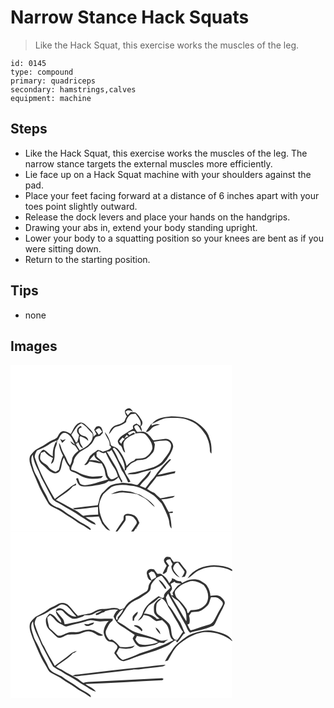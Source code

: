 # Narrow Stance Hack Squats
> Like the Hack Squat, this exercise works the muscles of the leg.

``` 
id: 0145 
type: compound 
primary: quadriceps 
secondary: hamstrings,calves 
equipment: machine 
``` 

## Steps

 - Like the Hack Squat, this exercise works the muscles of the leg. The narrow stance targets the external muscles more efficiently.
 - Lie face up on a Hack Squat machine with your shoulders against the pad.
 - Place your feet facing forward at a distance of 6 inches apart with your toes point slightly outward.
 - Release the dock levers and place your hands on the handgrips.
 - Drawing your abs in, extend your body standing upright.
 - Lower your body to a squatting position so your knees are bent as if you were sitting down.
 - Return to the starting position.

## Tips

 - none

## Images

<svg width="266pt" height="200pt" viewBox="0 0 266 200" xmlns="http://www.w3.org/2000/svg">
  <g fill="#FFF">
    <path d="M0 0h266v200H147.77c.92-1.27 1.79-2.58 2.64-3.9l.78 1.02-.09-2.7.46.69c1.05-1.81 2.08-3.62 3.12-5.43-1.53-3.76-3.31-8.32-7.6-9.57-3.13-1.1-6.96-1.97-9.95-.04-1.89 1.33-1.23 3.91-1.55 5.88-3.27 4.61-6.48 9.25-9.47 14.05H0V0m137.33 55.06c-.53 2.61 1.03 4.81 2.26 6.94-2.14 2.09-1.83 5.8-4.6 7.28-2.47 1.64-5.34 2.49-8.15 3.37-4.76 1.21-7.86 5.94-8.66 10.57 3.06-2.87 4.49-7.76 8.91-8.89 4.19-1.1 8.31-2.61 11.59-5.54.28-3.15 2.08-5.74 4.2-7.96 1.63-2.38 4.79-1.49 7.2-2.15 2.95 4.48 7.76 8.99 5.77 14.88-1.55-1.06-3.12-2.09-4.73-3.07-1.4 1.06-3.8 1.45-4.29 3.34.09.74.25 2.24.34 2.98-1.83.88-3.6 1.88-5.23 3.09-4.34 3.28-9.94 5.27-12.69 10.29-1.33 2.03.38 4.21 1.38 5.96 4.37 1.35 2.91 7.33 6.94 9.29-.69-4.34-3.31-8.8-1.3-13.18 2.76-4.95 8.46-7.03 13.3-9.34-.62-.49-1.24-.98-1.86-1.45-1.73 1-3.45 1.99-5.18 2.99-.58-.84-1.18-1.66-1.8-2.46 2.93-1.23 6.03-3.82 9.18-1.6-.06.54-.17 1.62-.23 2.16 4.46-.36 10.31-1.98 13.42 2.35 3.7 4.47 7.91 9.88 7.05 16.03-1.61 4.28-4.58 8.43-8.86 10.36-3.62 1.18-7.48 1.1-11.23 1.5-.59.73-1.18 1.46-1.77 2.2-3.6 1.2-6.5 3.69-8.94 6.53-1.83-7.8-5.69-15.05-11.03-21-2.25-1.9-5.39-2.19-7.77-3.92-.88-5.8-3.66-11.35-7.35-15.88.94 5.77 6.99 10.19 5.58 16.29 1.65.81 2.12 1.77 1.4 2.88-2.26 2.84-6.15 2.94-9.21 4.45-2-.95-4.08-1.75-6.27-2.1-1.94 1.53-3.93 2.99-6.09 4.17-.99 1-2 1.97-3.02 2.92-2.33 3.62-3.53 8.05-7.09 10.73 2.91 1.16 4.88-1.9 6.16-4 5.04.28 9.75 2.5 14.82 2.48 1.21 2.46 2.54 4.9 3.34 7.54 1.17 3.95.7 8.71 4.31 11.52-7.21 1.72-14.15 4.4-21.35 6.11-4.03.61-9.02 1.84-12.4-1.17-.99-2.16-1.61-4.46-2.4-6.69-.57.2-1.71.61-2.28.81 1.33 3.38 2.34 7.97 6.4 8.99 6.95 1.18 13.98-.35 20.84-1.46 4.07-1.06 8.63-1.76 11.79-4.77 4.57 1.44 8.97-1.15 11.69-4.68 1.36 2.15 2.57 4.37 3.64 6.67.45-.51.89-1.02 1.33-1.53-3.92-5.68-5.23-12.62-8.76-18.5-3.45-5.68-6.61-11.53-10.12-17.17.82-.05 2.47-.14 3.29-.18.82-.66 1.65-1.3 2.5-1.93 4.51 7.86 8.76 16.04 12.14 24.51 3.09 4.5 5.64 9.34 7.67 14.42.7-.17 2.11-.51 2.82-.68-1.94-4.88-6.37-8.49-7.04-13.91l1.66.31c.28-.98.57-1.95.86-2.92 1.81-1.63 3.23-3.66 5.1-5.22 2.47-1.46 5.22-2.42 7.57-4.1 2.92-.15 5.93.01 8.72-1.02 4-1.04 6.6-4.47 9.28-7.36 2.84-2.68 2.58-6.86 3.18-10.41-.31-.81-.94-2.43-1.25-3.25 4.59-1 9.29-1.32 13.98-1.53 3.76-.31 7.35 3.34 6.63 7.11-.75 6.51-5.56 11.28-9.25 16.3-2.65 4.13-7.17 6.49-11.51 8.46-7.31 2.42-14.78 4.35-22.29 6.05-3.09.8-6.59.33-9.22 2.48 4.89.41 9.83.09 14.51-1.47 7.19-2.56 15.12-2.93 21.81-6.84 4.54-1.81 7.92-5.49 10.85-9.26 3.05-4.83 6.51-9.64 7.67-15.34.14-5.03-4.06-9.84-9.26-9.62-4.8.5-9.56 1.31-14.34 2.01-3.04-3.34-5.43-7.6-9.58-9.7-3.07-1.81-6.69-.53-10.01-.44-1.26-1.84-2.64-3.63-3.41-5.74-.07-2.09 1.94-2.38 3.55-2.62 2.55 1.94 3.4 5.21 5.16 7.76.65-2.16-.28-4.16-1.17-6.06 2.37-1.72 2.92-5.02 1.25-7.45-2.03-3.15-3.92-6.59-6.86-8.99-2.06-.57-4.3-.96-6.41-.59-1.25 1.06-2.28 2.35-3.37 3.57-.94-1.39-1.88-2.77-2.79-4.17 2.6-2.74 6.05-1.56 9.05-.14-1.27-1.73-2.57-4.05-5.01-4.12-1.78.43-3.7 1.28-4.66 2.92m32.32 15.97c6.35-2.58 12.28-6.88 19.4-7.03 8.88-.46 18.17-.54 26.44 3.23 8.46 2.93 14.29 10.14 19.02 17.38 2.31 4.79 4.31 9.85 4.61 15.21.37 2.33-.37 5.32 2.02 6.76.34-6.3.08-12.77-2.43-18.65-1.94-7.6-7.85-13.25-13.94-17.77-8.97-6.84-20.79-8.16-31.72-8.28-8.28.8-18.11 1.88-23.4 9.15m-87.08-1.25c-5.59 2.25-7.42 8.52-10.23 13.3-3.25-1.68-6.66-4.35-10.55-3.09-3.28 1.21-4.11 5.03-6.14 7.5-3.12 2.57-7.3 3.26-10.46 5.76-4.02 2.95-8.41 5.39-12.89 7.58-3.58 1.73-6.01 5.04-8.49 8.02-2.11 4.51-.54 9.61 1.13 14.01 1.64 6.25 4.98 11.83 7.16 17.88 3.58 9.35 8.91 17.88 13.83 26.56 2.42 2.71 6.04 3.98 9.23 5.61 4.93 2.08 8.9 5.78 13.55 8.35 5.99 3.15 11.01 7.86 17.07 10.89 3.46 1.67 6.39 4.18 9.67 6.13.3-.22.89-.67 1.19-.9-3.35-4.17-8.65-6.06-13.09-8.81-4.74-3.37-9.53-6.68-14.59-9.56-4-2.26-7.25-5.72-11.61-7.36-4.86-2.04-10.43-4.68-12.18-10.09-3-7.07-7.6-13.36-10.08-20.65-2.18-6.03-6.66-11.04-7.94-17.43-1.57-4.99-3.61-10.82-.51-15.67.89 7.2 4 13.9 7.28 20.29 1.53 3.43 2.65 7.05 4.55 10.31 3.77 6.65 6.9 13.64 10.75 20.24 1.71 4.98 7.29 6.35 11.28 8.98 7.72 5.07 16.22 8.84 23.65 14.38 6.13 3.26 11.43 8.2 18.22 10.08-.58-1.16-1.07-2.45-2.31-3.04-3.35-2.06-6.86-3.87-10.02-6.24 5.34-.07 10.68-.43 16.01-.77 1.34 2.95 2.71 5.9 3.91 8.92 2.82 3.11 5.15 7.46 9.67 8.22-2.75-3.86-6.58-6.91-8.8-11.14-1.91-4.89-4.03-9.83-4.2-15.16-1.06-6.2 1.5-12.25 4.56-17.5 3.15-2.96 6.47-5.79 9.84-8.52 7.1-3.41 15.33-2.84 22.93-1.79 10.47.47 19.52 6.42 28.1 11.85 3.35 2.93 6.28 6.34 9.29 9.62 3.12 6.06 6.43 12.12 8.4 18.68 1.23 3.73.42 8.36 3.53 11.27-.12-6.28-1.11-12.54-2.79-18.59 1.39 0 2.77-.06 4.15-.19 1.21-3.18-3.06-.93-4.68-.93-3.16-4.96-5.01-10.74-9.07-15.08 4.64-.42 9.3-1.02 13.79-2.3 1.11-.27 1.76-1.29 2.59-1.99-5.91.46-11.64 2.1-17.5 2.87-2.63-1.84-4.76-4.29-7.13-6.44-3.11-1.18-5.86-3.08-8.67-4.81 3.88-4.89 7.91-9.66 11.51-14.77 7.4-.47 14.55-2.73 21.8-4.19.15-.58.45-1.74.59-2.33-7.1 1.18-14.09 2.92-21.11 4.48 5.14-6.4 10.46-12.66 16.12-18.6-.52-.05-1.56-.14-2.08-.18-5.42 4.74-10 10.33-14.55 15.89-1.86 2.79-3.63 5.66-6.02 8.04-3.14 3.19-5.41 7.07-8.22 10.52-2.31-.7-4.5-1.73-6.73-2.64 4.04-6.32 11.82-10.26 13.27-18.12-3.43 1.99-5.17 5.74-8.03 8.36-2.68 2.39-4.89 5.22-7.19 7.96-1.1 1.52-3.06.23-4.49.14-4.65-1.45-9.53-1.65-14.34-2.09-4.9 1.08-10.17.98-14.66 3.48-3.23 1.98-5.4 5.2-8.31 7.58-5.13 3.7-4.65 10.69-6.89 16.04-9.92 1.12-19.83 2.3-29.74 3.5.54.39 1.62 1.18 2.16 1.58 9.33-.38 18.63-2.17 27.95-3.03.08 3.05-.01 6.1.21 9.15-5.95.45-12.06-.01-17.86 1.57-2.87-1.67-5.18-4.11-8.04-5.78-4.77-3.01-10.13-4.98-14.86-8.08-3.16-2.09-6.66-3.55-9.99-5.32 6.71-5.55 14.94-9.44 20.42-16.34 1.22-.42 2.44-.83 3.66-1.25.05-.55.16-1.65.22-2.2-2.71 1.69-5.54 3.21-7.97 5.31-5.66 4.75-11.91 8.73-17.64 13.39-9.12-15.68-18.2-31.53-23.65-48.94-1.27-3.33.65-6.53 2.29-9.31 4.52-1.95 9.16-3.8 13.34-6.43 3-2.52 6.58-4.13 10.21-5.52-.11.78-.31 2.34-.41 3.12l-.57-1.54c-2.48 5.46-4.2 11.27-3.49 17.33-4.34-1.68-6.81-6.06-11.01-7.82-2.43.38-3.61 2.92-4.96 4.7-2.99 4.28-.54 10 3.15 12.97 4.37 3.08 7.38 7.9 12.44 10 2.96 1.59 6.86.4 8.72-2.31 2.84-4.94 1.7-11.21 4.95-15.98 1.46 4.16 3.52 8.11 6.42 11.46.21 1.66.17 3.68 1.87 4.59 2.88 1.64 6.29 2.19 9 4.19 7.95 5.5 18.23 6.28 27.48 4.42.52-.63 1.56-1.88 2.08-2.51-4.38-.19-8.68 1.03-13.06.69-5.21-.24-10.21-2.03-14.97-4.03-3.05-2.01-6.43-3.29-9.97-4.13-.73-3.79 2.22-6.51 2.8-10.03.62-4.84 4.33-8.43 7.71-11.6 4.03-2.6 8.67-4.37 12.01-7.95 2.66-2.19 3.95-5.41 5.56-8.34 1.17-2.41 4.18-2.39 6.45-2.9 1.12-1.16 2.23-2.34 3.35-3.51-.41-2.69-.72-5.84-3.31-7.4-1.45-1.28-3.33-.29-4.93.06-.73 1.18-1.48 2.36-2.24 3.53.92 1.8 1.81 3.61 2.75 5.4-1.29 1.04-2.58 2.1-3.83 3.21 1.29-4.98-3.27-8.37-6.26-11.55-2.91-2.52-6.13-6.73-10.51-5.19m79.8 10.76c3.17.45 5.07-2.2 6.96-4.24 2.53-2.89 6.52-3.29 9.93-4.53-3.42-1.15-6.79.01-9.92 1.43-.02-.68-.05-2.05-.07-2.74-2.36 3.31-4.65 6.69-6.9 10.08m-41.75 74.72c5.45-.41 10.71-2.68 16.24-1.89 5.12.55 10.28.95 15.31 2.12 4.24 2.15 8.54 4.21 12.29 7.18 2.98 2.64 5.57 5.72 8.79 8.09-3.88-7.13-11.73-10.71-18.26-14.98-2.74-.65-5.41-1.56-8.02-2.61-3.81-1.52-7.96-1.52-11.98-1.9-5.12-.42-9.85 1.93-14.37 3.99z"/>
    <path d="M73 83.91c3.7-4.77 5.97-11.28 12.06-13.54 5.48 2.86 9.11 8.05 13.34 12.38 1.36 5.34-1.71 10.7-5.72 14.05-2.76 2.56-6.27 4.04-9.61 5.69-1.67-2.57-3.32-5.15-4.87-7.8l2.58.4-1.91-.94c.68-.24 2.05-.73 2.74-.97 1.06 2.81 2.23 6.31 5.6 6.97-1.08-2.22-2.68-4.17-3.58-6.48-.48-2.15-.51-4.37-.83-6.54.32-.5.66-.99 1-1.47 3.55 1.27 6.76 2.98 9.44 5.63.13-2.74-2.07-5.05-4.65-5.6-3.13-.85-7.1-2.82-6.72-6.67-.56-2.48 2.17-3.18 3.79-4.18-.58-.52-1.16-1.05-1.74-1.57-1.76 1.53-4.02 3.07-4.07 5.67-.36 2.13 1.44 3.7 2.44 5.36-.65 2.95-1.18 5.94-2.38 8.74l1.06.14c-1.31-.03-2.62-.06-3.93-.1l1.28-.36c-1.69-2.98-3.48-5.92-5.32-8.81zM101.86 78.6c1.53-1 2.93-2.64 4.94-2.46 1.2 1.35 2.17 2.88 3.21 4.36-1.36 1.15-2.72 2.3-4.07 3.45-1.29-1.84-2.63-3.64-4.08-5.35zM56.76 90.61c2.31-3.45 3.71-9.84 9.13-8.84 6.33 2.04 8.86 8.82 11.46 14.28-1.78-1.5-3.5-3.09-5.47-4.34.82 2.59 2.9 4.43 5.44 5.3 1.45 2.03 2.86 4.1 4.3 6.15-3.4 2.9-7.29 6.13-7.82 10.89-.28 2.38-1.08 4.63-2.42 6.62-1.35-1.76-2.72-3.57-3.43-5.7-1.45-4.03-3.82-7.62-5.64-11.47-1.57-3.19-1.87-6.93-4.08-9.8 0 5.46 2.36 10.53 4.8 15.3-2.75 5.31-3.52 11.31-4.95 17.05-1.27.91-2.58 1.76-3.9 2.6-3.21-1.5-6.6-3.04-8.64-6.09-2.21-3.38-6.66-4.18-8.85-7.55-2.25-2.64-.62-6.28-.12-9.27 1.44-.43 2.86-.9 4.27-1.4 2.68 3.36 6.12 6.02 10.11 7.63-.83 2.28-1.69 4.55-2.45 6.86 2.75-.48 3.51-3.34 4-5.7 1.23-5.11-.36-10.68 2.14-15.52 1.17-2.33 1.3-4.96 1.52-7.51l.6.51m2.74-1.72c.81 1.63 1.65 3.24 2.49 4.86 1.57-1.36 3.09-2.8 4.2-4.55-1.24.43-2.46.93-3.67 1.44-1-.6-2-1.19-3.02-1.75zM136.58 88.24c.89-1.41 1.84-2.78 2.89-4.07.67.56 1.33 1.14 1.99 1.72-1.66.71-3.27 1.53-4.88 2.35zM130.48 92.09c1.31-1.59 2.68-3.12 4.02-4.67l2.56 1.68c-1.88 1.56-3.45 3.43-4.03 5.86-.86-.95-1.71-1.91-2.55-2.87zM122.71 100.93c.46-.52.92-1.03 1.39-1.53 4.52 2.8 6.79 7.77 9.42 12.18 2.25 4.88 4.42 10.2 3.31 15.67-2.11-4.45-4.49-8.75-7.05-12.95-2.05-4.6-3.97-9.33-7.07-13.37zM103.35 105c.68-.36 2.04-1.06 2.72-1.42 2.43 1.65 5.14 3.81 8.06 1.68 2.54 5.57 5.31 11.08 8.73 16.17 2.93 3.78 4.99 8.15 6.09 12.81-2.65 1.21-5.14 3.23-8.17 3.28-2.23-1.56-4.13-3.9-4.56-6.66-1.09-6.18-3.34-12.6-8.32-16.73-1.53-1.4-3.47-2.43-4.66-4.17-.05-1.66.07-3.31.11-4.96z"/>
    <path d="M100.56 107.93c.11 4.34 4.54 6.1 7.29 8.64-4.15-1.77-8.59-2.71-13.09-2.02 1.85-2.28 3.85-4.43 5.8-6.62zM138.14 181.35c3.66-.4 8.07-.25 10.55 2.9 1.4 1.8 3.81 4.14 2.41 6.57-1.97 3.15-4.22 6.12-6.33 9.18h-16.54c3.3-3.72 5.96-7.94 8.88-11.96 1.65-1.88 1-4.44 1.03-6.69z"/>
  </g>
  <g fill="#333">
    <path d="M137.33 55.06c.96-1.64 2.88-2.49 4.66-2.92 2.44.07 3.74 2.39 5.01 4.12-3-1.42-6.45-2.6-9.05.14.91 1.4 1.85 2.78 2.79 4.17 1.09-1.22 2.12-2.51 3.37-3.57 2.11-.37 4.35.02 6.41.59 2.94 2.4 4.83 5.84 6.86 8.99 1.67 2.43 1.12 5.73-1.25 7.45.89 1.9 1.82 3.9 1.17 6.06-1.76-2.55-2.61-5.82-5.16-7.76-1.61.24-3.62.53-3.55 2.62.77 2.11 2.15 3.9 3.41 5.74 3.32-.09 6.94-1.37 10.01.44 4.15 2.1 6.54 6.36 9.58 9.7 4.78-.7 9.54-1.51 14.34-2.01 5.2-.22 9.4 4.59 9.26 9.62-1.16 5.7-4.62 10.51-7.67 15.34-2.93 3.77-6.31 7.45-10.85 9.26-6.69 3.91-14.62 4.28-21.81 6.84-4.68 1.56-9.62 1.88-14.51 1.47 2.63-2.15 6.13-1.68 9.22-2.48 7.51-1.7 14.98-3.63 22.29-6.05 4.34-1.97 8.86-4.33 11.51-8.46 3.69-5.02 8.5-9.79 9.25-16.3.72-3.77-2.87-7.42-6.63-7.11-4.69.21-9.39.53-13.98 1.53.31.82.94 2.44 1.25 3.25-.6 3.55-.34 7.73-3.18 10.41-2.68 2.89-5.28 6.32-9.28 7.36-2.79 1.03-5.8.87-8.72 1.02-2.35 1.68-5.1 2.64-7.57 4.1-1.87 1.56-3.29 3.59-5.1 5.22-.29.97-.58 1.94-.86 2.92l-1.66-.31c.67 5.42 5.1 9.03 7.04 13.91-.71.17-2.12.51-2.82.68-2.03-5.08-4.58-9.92-7.67-14.42-3.38-8.47-7.63-16.65-12.14-24.51-.85.63-1.68 1.27-2.5 1.93-.82.04-2.47.13-3.29.18 3.51 5.64 6.67 11.49 10.12 17.17 3.53 5.88 4.84 12.82 8.76 18.5-.44.51-.88 1.02-1.33 1.53-1.07-2.3-2.28-4.52-3.64-6.67-2.72 3.53-7.12 6.12-11.69 4.68-3.16 3.01-7.72 3.71-11.79 4.77-6.86 1.11-13.89 2.64-20.84 1.46-4.06-1.02-5.07-5.61-6.4-8.99.57-.2 1.71-.61 2.28-.81.79 2.23 1.41 4.53 2.4 6.69 3.38 3.01 8.37 1.78 12.4 1.17 7.2-1.71 14.14-4.39 21.35-6.11-3.61-2.81-3.14-7.57-4.31-11.52-.8-2.64-2.13-5.08-3.34-7.54-5.07.02-9.78-2.2-14.82-2.48-1.28 2.1-3.25 5.16-6.16 4 3.56-2.68 4.76-7.11 7.09-10.73 1.02-.95 2.03-1.92 3.02-2.92 2.16-1.18 4.15-2.64 6.09-4.17 2.19.35 4.27 1.15 6.27 2.1 3.06-1.51 6.95-1.61 9.21-4.45.72-1.11.25-2.07-1.4-2.88 1.41-6.1-4.64-10.52-5.58-16.29 3.69 4.53 6.47 10.08 7.35 15.88 2.38 1.73 5.52 2.02 7.77 3.92 5.34 5.95 9.2 13.2 11.03 21 2.44-2.84 5.34-5.33 8.94-6.53.59-.74 1.18-1.47 1.77-2.2 3.75-.4 7.61-.32 11.23-1.5 4.28-1.93 7.25-6.08 8.86-10.36.86-6.15-3.35-11.56-7.05-16.03-3.11-4.33-8.96-2.71-13.42-2.35.06-.54.17-1.62.23-2.16-3.15-2.22-6.25.37-9.18 1.6.62.8 1.22 1.62 1.8 2.46 1.73-1 3.45-1.99 5.18-2.99.62.47 1.24.96 1.86 1.45-4.84 2.31-10.54 4.39-13.3 9.34-2.01 4.38.61 8.84 1.3 13.18-4.03-1.96-2.57-7.94-6.94-9.29-1-1.75-2.71-3.93-1.38-5.96 2.75-5.02 8.35-7.01 12.69-10.29 1.63-1.21 3.4-2.21 5.23-3.09-.09-.74-.25-2.24-.34-2.98.49-1.89 2.89-2.28 4.29-3.34 1.61.98 3.18 2.01 4.73 3.07 1.99-5.89-2.82-10.4-5.77-14.88-2.41.66-5.57-.23-7.2 2.15-2.12 2.22-3.92 4.81-4.2 7.96-3.28 2.93-7.4 4.44-11.59 5.54-4.42 1.13-5.85 6.02-8.91 8.89.8-4.63 3.9-9.36 8.66-10.57 2.81-.88 5.68-1.73 8.15-3.37 2.77-1.48 2.46-5.19 4.6-7.28-1.23-2.13-2.79-4.33-2.26-6.94m-.75 33.18c1.61-.82 3.22-1.64 4.88-2.35-.66-.58-1.32-1.16-1.99-1.72-1.05 1.29-2 2.66-2.89 4.07m-6.1 3.85c.84.96 1.69 1.92 2.55 2.87.58-2.43 2.15-4.3 4.03-5.86l-2.56-1.68c-1.34 1.55-2.71 3.08-4.02 4.67m-7.77 8.84c3.1 4.04 5.02 8.77 7.07 13.37 2.56 4.2 4.94 8.5 7.05 12.95 1.11-5.47-1.06-10.79-3.31-15.67-2.63-4.41-4.9-9.38-9.42-12.18-.47.5-.93 1.01-1.39 1.53M103.35 105c-.04 1.65-.16 3.3-.11 4.96 1.19 1.74 3.13 2.77 4.66 4.17 4.98 4.13 7.23 10.55 8.32 16.73.43 2.76 2.33 5.1 4.56 6.66 3.03-.05 5.52-2.07 8.17-3.28-1.1-4.66-3.16-9.03-6.09-12.81-3.42-5.09-6.19-10.6-8.73-16.17-2.92 2.13-5.63-.03-8.06-1.68-.68.36-2.04 1.06-2.72 1.42m-2.79 2.93c-1.95 2.19-3.95 4.34-5.8 6.62 4.5-.69 8.94.25 13.09 2.02-2.75-2.54-7.18-4.3-7.29-8.64zM169.65 71.03c5.29-7.27 15.12-8.35 23.4-9.15 10.93.12 22.75 1.44 31.72 8.28 6.09 4.52 12 10.17 13.94 17.77 2.51 5.88 2.77 12.35 2.43 18.65-2.39-1.44-1.65-4.43-2.02-6.76-.3-5.36-2.3-10.42-4.61-15.21-4.73-7.24-10.56-14.45-19.02-17.38-8.27-3.77-17.56-3.69-26.44-3.23-7.12.15-13.05 4.45-19.4 7.03z"/>
    <path d="M82.57 69.78c4.38-1.54 7.6 2.67 10.51 5.19 2.99 3.18 7.55 6.57 6.26 11.55 1.25-1.11 2.54-2.17 3.83-3.21-.94-1.79-1.83-3.6-2.75-5.4.76-1.17 1.51-2.35 2.24-3.53 1.6-.35 3.48-1.34 4.93-.06 2.59 1.56 2.9 4.71 3.31 7.4-1.12 1.17-2.23 2.35-3.35 3.51-2.27.51-5.28.49-6.45 2.9-1.61 2.93-2.9 6.15-5.56 8.34-3.34 3.58-7.98 5.35-12.01 7.95-3.38 3.17-7.09 6.76-7.71 11.6-.58 3.52-3.53 6.24-2.8 10.03 3.54.84 6.92 2.12 9.97 4.13 4.76 2 9.76 3.79 14.97 4.03 4.38.34 8.68-.88 13.06-.69-.52.63-1.56 1.88-2.08 2.51-9.25 1.86-19.53 1.08-27.48-4.42-2.71-2-6.12-2.55-9-4.19-1.7-.91-1.66-2.93-1.87-4.59-2.9-3.35-4.96-7.3-6.42-11.46-3.25 4.77-2.11 11.04-4.95 15.98-1.86 2.71-5.76 3.9-8.72 2.31-5.06-2.1-8.07-6.92-12.44-10-3.69-2.97-6.14-8.69-3.15-12.97 1.35-1.78 2.53-4.32 4.96-4.7 4.2 1.76 6.67 6.14 11.01 7.82-.71-6.06 1.01-11.87 3.49-17.33l.57 1.54c.1-.78.3-2.34.41-3.12-3.63 1.39-7.21 3-10.21 5.52-4.18 2.63-8.82 4.48-13.34 6.43-1.64 2.78-3.56 5.98-2.29 9.31 5.45 17.41 14.53 33.26 23.65 48.94 5.73-4.66 11.98-8.64 17.64-13.39 2.43-2.1 5.26-3.62 7.97-5.31-.06.55-.17 1.65-.22 2.2-1.22.42-2.44.83-3.66 1.25-5.48 6.9-13.71 10.79-20.42 16.34 3.33 1.77 6.83 3.23 9.99 5.32 4.73 3.1 10.09 5.07 14.86 8.08 2.86 1.67 5.17 4.11 8.04 5.78 5.8-1.58 11.91-1.12 17.86-1.57-.22-3.05-.13-6.1-.21-9.15-9.32.86-18.62 2.65-27.95 3.03-.54-.4-1.62-1.19-2.16-1.58 9.91-1.2 19.82-2.38 29.74-3.5 2.24-5.35 1.76-12.34 6.89-16.04 2.91-2.38 5.08-5.6 8.31-7.58 4.49-2.5 9.76-2.4 14.66-3.48 4.81.44 9.69.64 14.34 2.09 1.43.09 3.39 1.38 4.49-.14 2.3-2.74 4.51-5.57 7.19-7.96 2.86-2.62 4.6-6.37 8.03-8.36-1.45 7.86-9.23 11.8-13.27 18.12 2.23.91 4.42 1.94 6.73 2.64 2.81-3.45 5.08-7.33 8.22-10.52 2.39-2.38 4.16-5.25 6.02-8.04 4.55-5.56 9.13-11.15 14.55-15.89.52.04 1.56.13 2.08.18-5.66 5.94-10.98 12.2-16.12 18.6 7.02-1.56 14.01-3.3 21.11-4.48-.14.59-.44 1.75-.59 2.33-7.25 1.46-14.4 3.72-21.8 4.19-3.6 5.11-7.63 9.88-11.51 14.77 2.81 1.73 5.56 3.63 8.67 4.81 2.37 2.15 4.5 4.6 7.13 6.44 5.86-.77 11.59-2.41 17.5-2.87-.83.7-1.48 1.72-2.59 1.99-4.49 1.28-9.15 1.88-13.79 2.3 4.06 4.34 5.91 10.12 9.07 15.08 1.62 0 5.89-2.25 4.68.93-1.38.13-2.76.19-4.15.19 1.68 6.05 2.67 12.31 2.79 18.59-3.11-2.91-2.3-7.54-3.53-11.27-1.97-6.56-5.28-12.62-8.4-18.68-3.01-3.28-5.94-6.69-9.29-9.62-8.58-5.43-17.63-11.38-28.1-11.85-7.6-1.05-15.83-1.62-22.93 1.79-3.37 2.73-6.69 5.56-9.84 8.52-3.06 5.25-5.62 11.3-4.56 17.5.17 5.33 2.29 10.27 4.2 15.16 2.22 4.23 6.05 7.28 8.8 11.14-4.52-.76-6.85-5.11-9.67-8.22-1.2-3.02-2.57-5.97-3.91-8.92-5.33.34-10.67.7-16.01.77 3.16 2.37 6.67 4.18 10.02 6.24 1.24.59 1.73 1.88 2.31 3.04-6.79-1.88-12.09-6.82-18.22-10.08-7.43-5.54-15.93-9.31-23.65-14.38-3.99-2.63-9.57-4-11.28-8.98-3.85-6.6-6.98-13.59-10.75-20.24-1.9-3.26-3.02-6.88-4.55-10.31-3.28-6.39-6.39-13.09-7.28-20.29-3.1 4.85-1.06 10.68.51 15.67 1.28 6.39 5.76 11.4 7.94 17.43 2.48 7.29 7.08 13.58 10.08 20.65 1.75 5.41 7.32 8.05 12.18 10.09 4.36 1.64 7.61 5.1 11.61 7.36 5.06 2.88 9.85 6.19 14.59 9.56 4.44 2.75 9.74 4.64 13.09 8.81-.3.23-.89.68-1.19.9-3.28-1.95-6.21-4.46-9.67-6.13-6.06-3.03-11.08-7.74-17.07-10.89-4.65-2.57-8.62-6.27-13.55-8.35-3.19-1.63-6.81-2.9-9.23-5.61-4.92-8.68-10.25-17.21-13.83-26.56-2.18-6.05-5.52-11.63-7.16-17.88-1.67-4.4-3.24-9.5-1.13-14.01 2.48-2.98 4.91-6.29 8.49-8.02 4.48-2.19 8.87-4.63 12.89-7.58 3.16-2.5 7.34-3.19 10.46-5.76 2.03-2.47 2.86-6.29 6.14-7.5 3.89-1.26 7.3 1.41 10.55 3.09 2.81-4.78 4.64-11.05 10.23-13.3M73 83.91c1.84 2.89 3.63 5.83 5.32 8.81l-1.28.36c1.31.04 2.62.07 3.93.1l-1.06-.14c1.2-2.8 1.73-5.79 2.38-8.74-1-1.66-2.8-3.23-2.44-5.36.05-2.6 2.31-4.14 4.07-5.67.58.52 1.16 1.05 1.74 1.57-1.62 1-4.35 1.7-3.79 4.18-.38 3.85 3.59 5.82 6.72 6.67 2.58.55 4.78 2.86 4.65 5.6-2.68-2.65-5.89-4.36-9.44-5.63-.34.48-.68.97-1 1.47.32 2.17.35 4.39.83 6.54.9 2.31 2.5 4.26 3.58 6.48-3.37-.66-4.54-4.16-5.6-6.97-.69.24-2.06.73-2.74.97l1.91.94-2.58-.4c1.55 2.65 3.2 5.23 4.87 7.8 3.34-1.65 6.85-3.13 9.61-5.69 4.01-3.35 7.08-8.71 5.72-14.05-4.23-4.33-7.86-9.52-13.34-12.38-6.09 2.26-8.36 8.77-12.06 13.54m28.86-5.31c1.45 1.71 2.79 3.51 4.08 5.35 1.35-1.15 2.71-2.3 4.07-3.45-1.04-1.48-2.01-3.01-3.21-4.36-2.01-.18-3.41 1.46-4.94 2.46m-45.1 12.01l-.6-.51c-.22 2.55-.35 5.18-1.52 7.51-2.5 4.84-.91 10.41-2.14 15.52-.49 2.36-1.25 5.22-4 5.7.76-2.31 1.62-4.58 2.45-6.86-3.99-1.61-7.43-4.27-10.11-7.63-1.41.5-2.83.97-4.27 1.4-.5 2.99-2.13 6.63.12 9.27 2.19 3.37 6.64 4.17 8.85 7.55 2.04 3.05 5.43 4.59 8.64 6.09 1.32-.84 2.63-1.69 3.9-2.6 1.43-5.74 2.2-11.74 4.95-17.05-2.44-4.77-4.8-9.84-4.8-15.3 2.21 2.87 2.51 6.61 4.08 9.8 1.82 3.85 4.19 7.44 5.64 11.47.71 2.13 2.08 3.94 3.43 5.7 1.34-1.99 2.14-4.24 2.42-6.62.53-4.76 4.42-7.99 7.82-10.89-1.44-2.05-2.85-4.12-4.3-6.15-2.54-.87-4.62-2.71-5.44-5.3 1.97 1.25 3.69 2.84 5.47 4.34-2.6-5.46-5.13-12.24-11.46-14.28-5.42-1-6.82 5.39-9.13 8.84zM162.37 80.54c2.25-3.39 4.54-6.77 6.9-10.08.02.69.05 2.06.07 2.74 3.13-1.42 6.5-2.58 9.92-1.43-3.41 1.24-7.4 1.64-9.93 4.53-1.89 2.04-3.79 4.69-6.96 4.24z"/>
    <path d="M59.5 88.89c1.02.56 2.02 1.15 3.02 1.75 1.21-.51 2.43-1.01 3.67-1.44-1.11 1.75-2.63 3.19-4.2 4.55-.84-1.62-1.68-3.23-2.49-4.86zM120.62 155.26c4.52-2.06 9.25-4.41 14.37-3.99 4.02.38 8.17.38 11.98 1.9 2.61 1.05 5.28 1.96 8.02 2.61 6.53 4.27 14.38 7.85 18.26 14.98-3.22-2.37-5.81-5.45-8.79-8.09-3.75-2.97-8.05-5.03-12.29-7.18-5.03-1.17-10.19-1.57-15.31-2.12-5.53-.79-10.79 1.48-16.24 1.89zM137.13 180.07c2.99-1.93 6.82-1.06 9.95.04 4.29 1.25 6.07 5.81 7.6 9.57-1.04 1.81-2.07 3.62-3.12 5.43l-.46-.69.09 2.7-.78-1.02c-.85 1.32-1.72 2.63-2.64 3.9h-3c2.11-3.06 4.36-6.03 6.33-9.18 1.4-2.43-1.01-4.77-2.41-6.57-2.48-3.15-6.89-3.3-10.55-2.9-.03 2.25.62 4.81-1.03 6.69-2.92 4.02-5.58 8.24-8.88 11.96h-2.12c2.99-4.8 6.2-9.44 9.47-14.05.32-1.97-.34-4.55 1.55-5.88z"/>
  </g>
</svg>

<svg width="266pt" height="200pt" viewBox="0 0 266 200" xmlns="http://www.w3.org/2000/svg">
  <g fill="#FFF">
    <path d="M0 0h266v45.49c-6.52-4.17-14.52-4.77-22.04-5.15-12.02.27-25.01 5-31.49 15.72 5.49-2.9 9.31-8.33 15.32-10.36 12.18-5.26 26.46-4.31 38.21 1.66v83.24c-4.18-7.53-13.36-9.26-21-11.22-9.14-2.39-18.58.03-27.19 3.23-6.7 2.47-11.8 7.61-17.39 11.83-4.01 3.1-6.38 7.65-9.35 11.65-2.22 2.98-3.89 6.32-5.73 9.54 1.43-.54 3.51-.31 4.16-2.02 3.89-6.88 7.33-14.44 13.71-19.43 8.8-6.59 18.69-12.46 29.87-13.53 11.79-.57 23.87 3.11 32.92 10.8V200H0V0m185.11 32.01c-2.71 2.98.67 6.32 2.3 8.86-1.77 3.06-3.35 6.22-4.86 9.41 1.88 1.33 3.28-1.11 4.79-1.94.52-1.92 1.14-3.82 1.66-5.74l1.37-1.77a192.88 192.88 0 0 1-3.76-5.25c.88-2.16 2.97-2.45 5.04-2.48.8 2 1.8 3.91 2.83 5.8-.49.95-.98 1.91-1.47 2.87.38 5.96 4.98 10.69 10.01 13.38-2.78-3.58-6.63-6.7-7.94-11.16.79-3.1 2.4-6.43 5.98-6.83 2.45 3.74 5.58 7 7.88 10.82-.57 2.54-1.96 4.8-3.55 6.82 1.26-.29 2.54-.55 3.82-.79 1.15-2.34 3.07-5.28 1.36-7.8-2.55-3.19-5.24-6.29-7.51-9.7-2.33-.77-4.77-.73-7.1.05a56.875 56.875 0 0 1-4.2-5.82c-2.3-.68-5.22-1.19-6.65 1.27m-18.78 13.3c-2.16.86-3.29 3.4-2.63 5.61.57 3.1 1.56 7.63 5.59 7.54-.76 1.22-1.5 2.45-2.24 3.69-2.28 2.94-.72 7.9-4.37 9.77-2.08 1.24-4.2 2.41-6.16 3.83-4.62 3.4-10.23 5.26-14.57 9.07-2.38 2.04-4 4.76-5.8 7.29-1.69.39-3.35.9-5 1.43-5.96-4.6-13.5-.13-20.16-.71-4.17-.54-8 1.47-11.46 3.52-2.86 1.76-6.27 2.07-9.45 2.86-3.09.42-6.12 1.11-9.15 1.83-4.11-3.61-7.01-8.31-10.93-12.1-2.05-2.12-5-3.43-7.96-3.34-2.84-.26-5.11 1.7-7.55 2.8-3.19 1.94-6.93 2.85-9.82 5.28-4.53 3.38-9.74 5.67-14.55 8.57-2.49 2.06-4.68 4.54-6.52 7.19-2.13 6.47 1.3 12.8 3.2 18.86 4.71 10.56 8.63 21.52 14.81 31.35 1.88 2.78 2.93 6.1 5.21 8.59 2.98 2.23 6.43 3.72 9.77 5.3 4.34 2.09 7.92 5.4 12.13 7.69 6.03 3.14 11.05 7.9 17.15 10.92 3.75 1.86 6.9 4.69 10.68 6.52-.18-.58-.54-1.72-.71-2.29-4.53-4.26-10.6-6.14-15.42-9.97-6.18-4.54-13.12-7.92-19.13-12.69-5.57-3.3-13.38-4.84-15.9-11.59-3.04-7.29-7.79-13.75-10.36-21.25-2.19-5.91-6.44-10.91-7.85-17.14-1.61-5.08-4.08-11.51-.16-16.12.4 10.02 6.63 18.38 9.87 27.58 4.78 8.86 9.09 17.99 14.19 26.66 2.08 1.74 4.55 2.94 6.87 4.31 4.31 2.17 8.07 5.26 12.47 7.26 6.75 3.44 12.7 8.17 19.28 11.9 4.09 2.47 7.91 5.67 12.71 6.68-2.6-4.7-8.67-5.66-12.43-9.26 30.8-1.03 61.56-3.17 92.34-4.5.35-.34 1.05-1 1.4-1.34-.4-.24-1.2-.73-1.6-.98-29.68 1.69-59.39 3.05-89.09 4.51-1.9.03-3.78.38-5.57 1.02-2.94-1.63-5.22-4.18-8.15-5.82-5.34-3.12-11.06-5.55-16.24-8.95-2.64-1.82-5.91-2.54-8.38-4.6 6.51-5.64 14.68-9.37 20.17-16.15 1.76-.6 3.45-1.45 4.63-2.94-3.06.66-5.83 2.28-8.17 4.33-5.8 4.96-12.28 9.03-18.2 13.83-4.05-7.73-9.1-14.93-12.57-22.95-3-4.27-4.31-9.36-6.65-13.97-1.62-4.12-3.3-8.24-4.57-12.48-.97-3.24.82-6.29 2.38-8.99 5.76-2.31 11.62-4.7 16.51-8.61 3.23-1.81 6.8-3 9.76-5.27 3-2.54 7.49-1.46 10.23.93 4.1 3.54 6.85 8.31 10.79 12.02-6.69.9-11.28-5.17-16.09-8.81-2-.9-4.53-1.66-6.6-.55-2.33.99-2.04 4.25-1.05 6.13 1.63 3.83 5.75 6.34 5.74 10.85-5.48-2.6-7.62-10.23-14.2-10.93-1.6 2.03-3.61 3.9-4.31 6.47-.45 4.93 1.08 10.26 4.9 13.59 3.04 2.7 5.75 5.78 8.91 8.33 4.64 2.23 8.44-2.45 12.79-3.26 5.24-.67 10.79.34 15.79-1.78 3.72-1.35 7.75-3.28 11.72-1.75 5.02.86 9.29 7.22 14.56 3.97-3.71-1.59-7.29-3.44-10.84-5.34-4.95-2.03-10.65-1.29-15.48.72-5.32 2.54-11.46-.17-16.84 2.12-3.63 1.09-6.96 3.9-10.94 3.21-2.23-1.32-3.83-3.44-5.81-5.08-1.68-1.6-3.88-2.81-4.97-4.92-.64-4.04-2.2-7.95-1.94-12.09 1.08-.87 2.15-1.75 3.23-2.61 4.69 3.02 7.18 8.71 12.56 10.75 2.54.89 4.81 3.63 7.65 2.7 5.35-1.44 10.65-3.08 16.1-4.1 3.76-.63 7.22-2.46 11.01-2.98 4.42-.61 8.63 1.57 13.03 1.3 3.33-.2 6.68-.13 10-.44-3.71 3.43-5.85 8.44-6.2 13.43.66 3.72 1.8 8 5.12 10.23 2.24 1.64 5.5.48 7.5 2.55 1.56 1.59 4.3 2.88 3.97 5.48-.64 2.61-3.09 4.31-3.78 6.92 2.97 3.84 5.82 9.9 11.55 9.41 8.6-2.14 16.61-6.11 25.11-8.57 9-2.33 17.87-5.35 26.22-9.46 3.92-1.68 6.61-5.18 10.46-6.98.72.88 1.4 1.78 2.09 2.69 3.17-3.01 5.3-6.89 7.93-10.34l1.76-.52c-2.8-4.97-3.99-10.7-7.42-15.32-4.16-6.2-7.47-13.09-12.72-18.46-1.35-3.12-2.45-6.33-3-9.69.86-1.46 1.73-2.92 2.62-4.37 3.1 6.23 6.47 12.34 10.23 18.2 3.54 6.48 6.98 13.01 10.65 19.41 1.6 3.26 2.67 6.88 5.45 9.39 8.59-2.95 17.82-3.58 26.05-7.65 3.17-.69 4.2-3.94 5.51-6.49 3.06-6.89 7.13-13.31 9.91-20.32 1.24-3.55-2.38-6.13-4.46-8.42-3.56-2.98-8.36-1.68-12.55-1.46-.29-4.95-2.17-9.74-5.38-13.53-2.14-1.84-4.58-3.33-7-4.78-7.13-2.83-15.3-1.18-21.58 2.96-.5-.65-1-1.3-1.49-1.96-2.74-.22-5.58-.6-7.58-2.68-1.16-.4-2.32-.8-3.46-1.21 1.09 2.63-1.53 4.13-2.85 5.99-2.17-4.42-5.47-8.34-9.67-10.93-1.42-.93-3.15-.2-4.69-.18-1.38-1.71-2.69-3.47-3.88-5.31-1.96-.37-4.13-1.14-6.01-.06m-73.24 65.96c-1.53-.19-3.07-.34-4.61-.47.8 2.67 4.11 3 6.32 2.07 2.01-.95 5.04-1.17 5.4-3.87-2.45.5-4.8 1.34-7.11 2.27m64.43 51.51c-24.9 2.1-49.67 5.65-74.52 8.38-2.79.5-5.92.1-8.32 1.91 4.05 1.35 8.23-.05 12.33-.32 19.68-2.47 39.41-4.44 59.07-7.07 3.01-.51 6.07.01 9.09-.4 8.95-1.34 18.01-1.87 26.94-3.41 1.56-.21 2.78-1.3 4.01-2.19-9.59.31-19.05 2.2-28.6 3.1z"/>
    <path d="M165.78 50.09c1.13-.82 2.27-1.63 3.41-2.43.93.32 1.86.63 2.8.94 1.25 2.12 5.08 6.84.52 7.25l.16.96-.81-.35c-.9.63-1.8 1.24-2.72 1.85-1.11-2.75-2.49-5.38-3.36-8.22z"/>
    <path d="M174.93 55.66c2.09-1.18 4.19-2.44 6.65-2.55 3.94 4.27 6.63 9.46 10.45 13.81-2.59 3.98-8.47 6.26-7.89 11.78-.52.24-1.57.72-2.09.96-1.42-.76-2.86-1.49-4.29-2.21-7.74 5.58-16.71 11.44-19.35 21.21-.97 3.31-3.63 5.63-5.53 8.39 3.22-1.26 5.72-3.78 6.91-7.02 2.2.49 4.46.78 6.59 1.54 3.21 1.38 5.33 4.46 8.58 5.79 2.34-.26 4.64-.84 6.96-1.25 2.95 2.77 6.37 5.44 7.42 9.57 2.05 4.9.93 11.64 6.12 14.72-12.88 6.49-26.44 11.55-40.26 15.63-6.61 3.03-13.25 6.02-20.31 7.84-3.73-1.36-5.62-5.05-7.85-8.03 1.13-1.85 2.23-3.71 3.13-5.68l.5-.47c4.94.97 10.16 1.41 15.03-.18 1.56-.42 2.36-1.95 3.39-3.06-5.54 2.55-11.61 2.47-17.55 1.93-3.05-3.25-5.79-6.9-9.9-8.92-.86.22-1.73.44-2.59.67-3.45-3.06-6.44-8.48-3.78-12.92 1.95-3.68 3.36-7.82 7.15-10.05.1-.65.31-1.93.42-2.57-7.58-.56-15.21.65-22.74-.59-6.9-.42-13.03 3.26-19.71 4.21-5.2.68-10.17 2.43-15.39 2.98-.69-2.31-.74-4.98-2.46-6.82-2.66-2.96-5.24-5.99-7.77-9.05 2.61-.93 6.4-2.02 8.44.49 3.04 3.58 6.79 6.55 10.95 8.72 4.5.61 8.7-1.16 12.82-2.67.45-.39 1.35-1.16 1.8-1.55 3.82.08 8.06.5 11.36-1.86 2.88-2.05 6.28-3.19 9.74-3.77-2.39 1.54-4.89 2.94-7.64 3.75l.32 1.7c3.64.43 6.03-3.24 9.67-3.32.3-.34.88-1.02 1.17-1.36 5.13-1.38 10.4-2.8 15.74-1.68-2.62 2.12-4.4 4.96-5.45 8.13 1.85 4.27 4.36 8.59 8.56 10.92 5.81 3.39 11.13 7.51 16.8 11.13-.81 1.37-1.64 2.74-2.47 4.1 1.78 4.27 4.41 8.59 8.96 10.28 5.2.51 10.27-1.14 15.34-2.03 2.68-.45 5.19-1.58 7.36-3.21 1.96.19 3.91.42 5.86.65.38-.45 1.15-1.36 1.54-1.81 1.27-.82 2.53-1.67 3.74-2.58-3.71.92-7.69 2.46-11.38.51-8.04-3.56-16.6-5.7-25-8.2-4.67-1.4-9.12-3.5-12.95-6.54-3.63-2.93-7.91-4.81-11.76-7.41 2.3-4.94 6.31-8.74 8.93-13.48 2.65-4.55 6.36-8.55 11.03-11.04 2.87-1.56 6.04-2.53 8.68-4.49 3.56-2.57 7.77-4.5 10.37-8.18 1.04-1.99.82-4.36 1.4-6.49 1.46-3.2 3.97-5.73 6.23-8.37m2.87 2.05c1.2 3.08 3.94 5.15 5.51 8 .92 1.3 1.61 3.26 3.55 3.12.04-1.24-.46-2.38-1.17-3.37-2.13-3.02-4.3-6.34-7.89-7.75m-30.23 42.8c-1.62 1.7-.86 4.25-1.01 6.35.48-.05 1.45-.16 1.93-.21-1.14-4.5 4.78-6.2 4.1-10.65a23.95 23.95 0 0 0-5.02 4.51m.64 11.83c.1.26.31.78.42 1.04 3.54 1.28 6.64 3.32 8.84 6.45.4-.87 1.42-1.82.41-2.69-1.89-3.53-5.71-5.41-9.67-4.8m25.86 2.58c.8 3.38 3.46 5.84 5.73 8.3-.15-3.67-2.81-6.43-5.73-8.3zM213.26 60.29c6.44-2.54 13.15.36 18.55 3.9 5 5.71 7.26 14.31 3.6 21.32-3.48 6.05-10.72 8.78-17.44 8.63-2.87-.75-3.05 2.81-4.94 3.74-1.46-1.07-.85-3.59-1.94-5.07-2.98-4.52-6.5-8.75-10.57-12.33-1.92-1.62-2.8-4.13-3.26-6.53-.41-2.95 2.07-4.94 3.98-6.73 3.08-3.63 7.75-5.19 12.02-6.93z"/>
    <path d="M192.18 62.63c1.55-.95 3.15-1.82 4.76-2.66 1.63 2.93 5.27 1.27 7.81 2.67-4.65 1.32-7.04 5.85-9.5 9.6-1.38 1.34-.4 2.91.14 4.36-.64-.11-1.93-.34-2.57-.45 2.17 4.25 7.54 5.06 10.04 9.01 2.51 3.58 5.67 6.82 7.27 10.96.96 3.71 1.33 7.61.86 11.43-5.59-8.96-10.68-18.23-16.29-27.17-1.47-2.4-2.16-5.17-3.36-7.71.86-1.21 1.85-2.37 2.45-3.75.23-2.22-.98-4.24-1.61-6.29zM175.18 82.11c1.28-1.16 2.34-3.45 4.43-2.72 4.92 1.43 7.6 6.37 9.56 10.73 3.8 5.31 6.5 11.29 9.95 16.82 3.01 4.2 4.32 9.4 7.92 13.21-2.88 3.63-4.84 8-8.3 11.15.1-.85.32-2.54.43-3.39l-.95 2.15c-7.56-4.21-3.14-14.78-8.67-20.45-3.71-3.66-7.97-6.7-12.13-9.82-3.52-2.62-2.69-7.6-2.31-11.39.21-3.8 4.1-5.31 6.04-8.08-3.28.29-5.64 2.92-7.5 5.37-2.11 2.66-1.51 6.22-1.54 9.36-.05 4.33 3.89 7.03 6.93 9.43l-3.45.27c-4.03-4.27-9.66-6.25-15.47-6.25 1.77-3.29 3.15-6.91 5.78-9.64 2.87-2.54 6.65-3.9 9.28-6.75zM236.57 88.5c2.58-2.61 2.44-6.58 4.14-9.66 3.22-.1 7.11-.68 9.69 1.73 2.15 1.9 5.54 3.97 4.07 7.35-2.12 4.3-4.98 8.2-6.95 12.59-2.19 3.83-3.77 8.72-8.13 10.6-6.61 2.03-13.21 4.07-19.7 6.46-1.24.3-2.64.96-3.9.49-1.36-2.05-2.23-4.38-3.39-6.54.55-.27 1.67-.81 2.23-1.07.78-3.21.54-6.51-.38-9.66.96-1.36 1.89-2.73 2.83-4.1 3.93-.31 8.12-.08 11.72-1.94 2.8-1.8 5.48-3.83 7.77-6.25zM130.16 97.15c1.34-1.82 3.01-3.42 5.23-4.11-1.19 3.89-4 6.82-6.65 9.74-.06.72-.17 2.15-.22 2.87-.34.01-1.03.02-1.37.02-1.78-3.3 1.13-6.09 3.01-8.52zM149.78 129.13c.64-1.32 1.27-2.64 1.9-3.96 8.67 1.84 18.23 2.11 25.58 7.64-6.93 2.45-14.46 4.18-21.75 2.44-2.87-.91-4.2-3.79-5.73-6.12z"/>
  </g>
  <g fill="#333">
    <path d="M185.11 32.01c1.43-2.46 4.35-1.95 6.65-1.27 1.27 2.03 2.68 3.96 4.2 5.82 2.33-.78 4.77-.82 7.1-.05 2.27 3.41 4.96 6.51 7.51 9.7 1.71 2.52-.21 5.46-1.36 7.8-1.28.24-2.56.5-3.82.79 1.59-2.02 2.98-4.28 3.55-6.82-2.3-3.82-5.43-7.08-7.88-10.82-3.58.4-5.19 3.73-5.98 6.83 1.31 4.46 5.16 7.58 7.94 11.16-5.03-2.69-9.63-7.42-10.01-13.38.49-.96.98-1.92 1.47-2.87-1.03-1.89-2.03-3.8-2.83-5.8-2.07.03-4.16.32-5.04 2.48 1.22 1.77 2.48 3.52 3.76 5.25L189 42.6c-.52 1.92-1.14 3.82-1.66 5.74-1.51.83-2.91 3.27-4.79 1.94 1.51-3.19 3.09-6.35 4.86-9.41-1.63-2.54-5.01-5.88-2.3-8.86zM212.47 56.06c6.48-10.72 19.47-15.45 31.49-15.72 7.52.38 15.52.98 22.04 5.15v1.87c-11.75-5.97-26.03-6.92-38.21-1.66-6.01 2.03-9.83 7.46-15.32 10.36z"/>
    <path d="M166.33 45.31c1.88-1.08 4.05-.31 6.01.06 1.19 1.84 2.5 3.6 3.88 5.31 1.54-.02 3.27-.75 4.69.18 4.2 2.59 7.5 6.51 9.67 10.93 1.32-1.86 3.94-3.36 2.85-5.99 1.14.41 2.3.81 3.46 1.21 2 2.08 4.84 2.46 7.58 2.68.49.66.99 1.31 1.49 1.96 6.28-4.14 14.45-5.79 21.58-2.96 2.42 1.45 4.86 2.94 7 4.78 3.21 3.79 5.09 8.58 5.38 13.53 4.19-.22 8.99-1.52 12.55 1.46 2.08 2.29 5.7 4.87 4.46 8.42-2.78 7.01-6.85 13.43-9.91 20.32-1.31 2.55-2.34 5.8-5.51 6.49-8.23 4.07-17.46 4.7-26.05 7.65-2.78-2.51-3.85-6.13-5.45-9.39-3.67-6.4-7.11-12.93-10.65-19.41-3.76-5.86-7.13-11.97-10.23-18.2-.89 1.45-1.76 2.91-2.62 4.37.55 3.36 1.65 6.57 3 9.69 5.25 5.37 8.56 12.26 12.72 18.46 3.43 4.62 4.62 10.35 7.42 15.32l-1.76.52c-2.63 3.45-4.76 7.33-7.93 10.34-.69-.91-1.37-1.81-2.09-2.69-3.85 1.8-6.54 5.3-10.46 6.98-8.35 4.11-17.22 7.13-26.22 9.46-8.5 2.46-16.51 6.43-25.11 8.57-5.73.49-8.58-5.57-11.55-9.41.69-2.61 3.14-4.31 3.78-6.92.33-2.6-2.41-3.89-3.97-5.48-2-2.07-5.26-.91-7.5-2.55-3.32-2.23-4.46-6.51-5.12-10.23.35-4.99 2.49-10 6.2-13.43-3.32.31-6.67.24-10 .44-4.4.27-8.61-1.91-13.03-1.3-3.79.52-7.25 2.35-11.01 2.98-5.45 1.02-10.75 2.66-16.1 4.1-2.84.93-5.11-1.81-7.65-2.7-5.38-2.04-7.87-7.73-12.56-10.75-1.08.86-2.15 1.74-3.23 2.61-.26 4.14 1.3 8.05 1.94 12.09 1.09 2.11 3.29 3.32 4.97 4.92 1.98 1.64 3.58 3.76 5.81 5.08 3.98.69 7.31-2.12 10.94-3.21 5.38-2.29 11.52.42 16.84-2.12 4.83-2.01 10.53-2.75 15.48-.72 3.55 1.9 7.13 3.75 10.84 5.34-5.27 3.25-9.54-3.11-14.56-3.97-3.97-1.53-8 .4-11.72 1.75-5 2.12-10.55 1.11-15.79 1.78-4.35.81-8.15 5.49-12.79 3.26-3.16-2.55-5.87-5.63-8.91-8.33-3.82-3.33-5.35-8.66-4.9-13.59.7-2.57 2.71-4.44 4.31-6.47 6.58.7 8.72 8.33 14.2 10.93.01-4.51-4.11-7.02-5.74-10.85-.99-1.88-1.28-5.14 1.05-6.13 2.07-1.11 4.6-.35 6.6.55 4.81 3.64 9.4 9.71 16.09 8.81-3.94-3.71-6.69-8.48-10.79-12.02-2.74-2.39-7.23-3.47-10.23-.93-2.96 2.27-6.53 3.46-9.76 5.27-4.89 3.91-10.75 6.3-16.51 8.61-1.56 2.7-3.35 5.75-2.38 8.99 1.27 4.24 2.95 8.36 4.57 12.48 2.34 4.61 3.65 9.7 6.65 13.97 3.47 8.02 8.52 15.22 12.57 22.95 5.92-4.8 12.4-8.87 18.2-13.83 2.34-2.05 5.11-3.67 8.17-4.33-1.18 1.49-2.87 2.34-4.63 2.94-5.49 6.78-13.66 10.51-20.17 16.15 2.47 2.06 5.74 2.78 8.38 4.6 5.18 3.4 10.9 5.83 16.24 8.95 2.93 1.64 5.21 4.19 8.15 5.82 1.79-.64 3.67-.99 5.57-1.02 29.7-1.46 59.41-2.82 89.09-4.51.4.25 1.2.74 1.6.98-.35.34-1.05 1-1.4 1.34-30.78 1.33-61.54 3.47-92.34 4.5 3.76 3.6 9.83 4.56 12.43 9.26-4.8-1.01-8.62-4.21-12.71-6.68-6.58-3.73-12.53-8.46-19.28-11.9-4.4-2-8.16-5.09-12.47-7.26-2.32-1.37-4.79-2.57-6.87-4.31-5.1-8.67-9.41-17.8-14.19-26.66-3.24-9.2-9.47-17.56-9.87-27.58-3.92 4.61-1.45 11.04.16 16.12 1.41 6.23 5.66 11.23 7.85 17.14 2.57 7.5 7.32 13.96 10.36 21.25 2.52 6.75 10.33 8.29 15.9 11.59 6.01 4.77 12.95 8.15 19.13 12.69 4.82 3.83 10.89 5.71 15.42 9.97.17.57.53 1.71.71 2.29-3.78-1.83-6.93-4.66-10.68-6.52-6.1-3.02-11.12-7.78-17.15-10.92-4.21-2.29-7.79-5.6-12.13-7.69-3.34-1.58-6.79-3.07-9.77-5.3-2.28-2.49-3.33-5.81-5.21-8.59-6.18-9.83-10.1-20.79-14.81-31.35-1.9-6.06-5.33-12.39-3.2-18.86 1.84-2.65 4.03-5.13 6.52-7.19 4.81-2.9 10.02-5.19 14.55-8.57 2.89-2.43 6.63-3.34 9.82-5.28 2.44-1.1 4.71-3.06 7.55-2.8 2.96-.09 5.91 1.22 7.96 3.34 3.92 3.79 6.82 8.49 10.93 12.1 3.03-.72 6.06-1.41 9.15-1.83 3.18-.79 6.59-1.1 9.45-2.86 3.46-2.05 7.29-4.06 11.46-3.52 6.66.58 14.2-3.89 20.16.71 1.65-.53 3.31-1.04 5-1.43 1.8-2.53 3.42-5.25 5.8-7.29 4.34-3.81 9.95-5.67 14.57-9.07 1.96-1.42 4.08-2.59 6.16-3.83 3.65-1.87 2.09-6.83 4.37-9.77.74-1.24 1.48-2.47 2.24-3.69-4.03.09-5.02-4.44-5.59-7.54-.66-2.21.47-4.75 2.63-5.61m-.55 4.78c.87 2.84 2.25 5.47 3.36 8.22.92-.61 1.82-1.22 2.72-1.85l.81.35-.16-.96c4.56-.41.73-5.13-.52-7.25-.94-.31-1.87-.62-2.8-.94-1.14.8-2.28 1.61-3.41 2.43m9.15 5.57c-2.26 2.64-4.77 5.17-6.23 8.37-.58 2.13-.36 4.5-1.4 6.49-2.6 3.68-6.81 5.61-10.37 8.18-2.64 1.96-5.81 2.93-8.68 4.49-4.67 2.49-8.38 6.49-11.03 11.04-2.62 4.74-6.63 8.54-8.93 13.48 3.85 2.6 8.13 4.48 11.76 7.41 3.83 3.04 8.28 5.14 12.95 6.54 8.4 2.5 16.96 4.64 25 8.2 3.69 1.95 7.67.41 11.38-.51-1.21.91-2.47 1.76-3.74 2.58-.39.45-1.16 1.36-1.54 1.81-1.95-.23-3.9-.46-5.86-.65-2.17 1.63-4.68 2.76-7.36 3.21-5.07.89-10.14 2.54-15.34 2.03-4.55-1.69-7.18-6.01-8.96-10.28.83-1.36 1.66-2.73 2.47-4.1-5.67-3.62-10.99-7.74-16.8-11.13-4.2-2.33-6.71-6.65-8.56-10.92 1.05-3.17 2.83-6.01 5.45-8.13-5.34-1.12-10.61.3-15.74 1.68-.29.34-.87 1.02-1.17 1.36-3.64.08-6.03 3.75-9.67 3.32l-.32-1.7c2.75-.81 5.25-2.21 7.64-3.75-3.46.58-6.86 1.72-9.74 3.77-3.3 2.36-7.54 1.94-11.36 1.86-.45.39-1.35 1.16-1.8 1.55-4.12 1.51-8.32 3.28-12.82 2.67a36.609 36.609 0 0 1-10.95-8.72c-2.04-2.51-5.83-1.42-8.44-.49 2.53 3.06 5.11 6.09 7.77 9.05 1.72 1.84 1.77 4.51 2.46 6.82 5.22-.55 10.19-2.3 15.39-2.98 6.68-.95 12.81-4.63 19.71-4.21 7.53 1.24 15.16.03 22.74.59-.11.64-.32 1.92-.42 2.57-3.79 2.23-5.2 6.37-7.15 10.05-2.66 4.44.33 9.86 3.78 12.92.86-.23 1.73-.45 2.59-.67 4.11 2.02 6.85 5.67 9.9 8.92 5.94.54 12.01.62 17.55-1.93-1.03 1.11-1.83 2.64-3.39 3.06-4.87 1.59-10.09 1.15-15.03.18l-.5.47c-.9 1.97-2 3.83-3.13 5.68 2.23 2.98 4.12 6.67 7.85 8.03 7.06-1.82 13.7-4.81 20.31-7.84 13.82-4.08 27.38-9.14 40.26-15.63-5.19-3.08-4.07-9.82-6.12-14.72-1.05-4.13-4.47-6.8-7.42-9.57-2.32.41-4.62.99-6.96 1.25-3.25-1.33-5.37-4.41-8.58-5.79-2.13-.76-4.39-1.05-6.59-1.54-1.19 3.24-3.69 5.76-6.91 7.02 1.9-2.76 4.56-5.08 5.53-8.39 2.64-9.77 11.61-15.63 19.35-21.21 1.43.72 2.87 1.45 4.29 2.21.52-.24 1.57-.72 2.09-.96-.58-5.52 5.3-7.8 7.89-11.78-3.82-4.35-6.51-9.54-10.45-13.81-2.46.11-4.56 1.37-6.65 2.55m38.33 4.63c-4.27 1.74-8.94 3.3-12.02 6.93-1.91 1.79-4.39 3.78-3.98 6.73.46 2.4 1.34 4.91 3.26 6.53 4.07 3.58 7.59 7.81 10.57 12.33 1.09 1.48.48 4 1.94 5.07 1.89-.93 2.07-4.49 4.94-3.74 6.72.15 13.96-2.58 17.44-8.63 3.66-7.01 1.4-15.61-3.6-21.32-5.4-3.54-12.11-6.44-18.55-3.9m-21.08 2.34c.63 2.05 1.84 4.07 1.61 6.29-.6 1.38-1.59 2.54-2.45 3.75 1.2 2.54 1.89 5.31 3.36 7.71 5.61 8.94 10.7 18.21 16.29 27.17.47-3.82.1-7.72-.86-11.43-1.6-4.14-4.76-7.38-7.27-10.96-2.5-3.95-7.87-4.76-10.04-9.01.64.11 1.93.34 2.57.45-.54-1.45-1.52-3.02-.14-4.36 2.46-3.75 4.85-8.28 9.5-9.6-2.54-1.4-6.18.26-7.81-2.67-1.61.84-3.21 1.71-4.76 2.66m-17 19.48c-2.63 2.85-6.41 4.21-9.28 6.75-2.63 2.73-4.01 6.35-5.78 9.64 5.81 0 11.44 1.98 15.47 6.25l3.45-.27c-3.04-2.4-6.98-5.1-6.93-9.43.03-3.14-.57-6.7 1.54-9.36 1.86-2.45 4.22-5.08 7.5-5.37-1.94 2.77-5.83 4.28-6.04 8.08-.38 3.79-1.21 8.77 2.31 11.39 4.16 3.12 8.42 6.16 12.13 9.82 5.53 5.67 1.11 16.24 8.67 20.45l.95-2.15c-.11.85-.33 2.54-.43 3.39 3.46-3.15 5.42-7.52 8.3-11.15-3.6-3.81-4.91-9.01-7.92-13.21-3.45-5.53-6.15-11.51-9.95-16.82-1.96-4.36-4.64-9.3-9.56-10.73-2.09-.73-3.15 1.56-4.43 2.72m61.39 6.39c-2.29 2.42-4.97 4.45-7.77 6.25-3.6 1.86-7.79 1.63-11.72 1.94-.94 1.37-1.87 2.74-2.83 4.1.92 3.15 1.16 6.45.38 9.66-.56.26-1.68.8-2.23 1.07 1.16 2.16 2.03 4.49 3.39 6.54 1.26.47 2.66-.19 3.9-.49 6.49-2.39 13.09-4.43 19.7-6.46 4.36-1.88 5.94-6.77 8.13-10.6 1.97-4.39 4.83-8.29 6.95-12.59 1.47-3.38-1.92-5.45-4.07-7.35-2.58-2.41-6.47-1.83-9.69-1.73-1.7 3.08-1.56 7.05-4.14 9.66m-106.41 8.65c-1.88 2.43-4.79 5.22-3.01 8.52.34 0 1.03-.01 1.37-.02.05-.72.16-2.15.22-2.87 2.65-2.92 5.46-5.85 6.65-9.74-2.22.69-3.89 2.29-5.23 4.11m19.62 31.98c1.53 2.33 2.86 5.21 5.73 6.12 7.29 1.74 14.82.01 21.75-2.44-7.35-5.53-16.91-5.8-25.58-7.64-.63 1.32-1.26 2.64-1.9 3.96z"/>
    <path d="M177.8 57.71c3.59 1.41 5.76 4.73 7.89 7.75.71.99 1.21 2.13 1.17 3.37-1.94.14-2.63-1.82-3.55-3.12-1.57-2.85-4.31-4.92-5.51-8zM147.57 100.51a23.95 23.95 0 0 1 5.02-4.51c.68 4.45-5.24 6.15-4.1 10.65-.48.05-1.45.16-1.93.21.15-2.1-.61-4.65 1.01-6.35zM93.09 111.27c2.31-.93 4.66-1.77 7.11-2.27-.36 2.7-3.39 2.92-5.4 3.87-2.21.93-5.52.6-6.32-2.07 1.54.13 3.08.28 4.61.47zM148.21 112.34c3.96-.61 7.78 1.27 9.67 4.8 1.01.87-.01 1.82-.41 2.69-2.2-3.13-5.3-5.17-8.84-6.45-.11-.26-.32-.78-.42-1.04zM174.07 114.92c2.92 1.87 5.58 4.63 5.73 8.3-2.27-2.46-4.93-4.92-5.73-8.3zM217.81 122.61c8.61-3.2 18.05-5.62 27.19-3.23 7.64 1.96 16.82 3.69 21 11.22v.85c-9.05-7.69-21.13-11.37-32.92-10.8-11.18 1.07-21.07 6.94-29.87 13.53-6.38 4.99-9.82 12.55-13.71 19.43-.65 1.71-2.73 1.48-4.16 2.02 1.84-3.22 3.51-6.56 5.73-9.54 2.97-4 5.34-8.55 9.35-11.65 5.59-4.22 10.69-9.36 17.39-11.83zM157.52 162.78c9.55-.9 19.01-2.79 28.6-3.1-1.23.89-2.45 1.98-4.01 2.19-8.93 1.54-17.99 2.07-26.94 3.41-3.02.41-6.08-.11-9.09.4-19.66 2.63-39.39 4.6-59.07 7.07-4.1.27-8.28 1.67-12.33.32 2.4-1.81 5.53-1.41 8.32-1.91 24.85-2.73 49.62-6.28 74.52-8.38z"/>
  </g>
</svg>
